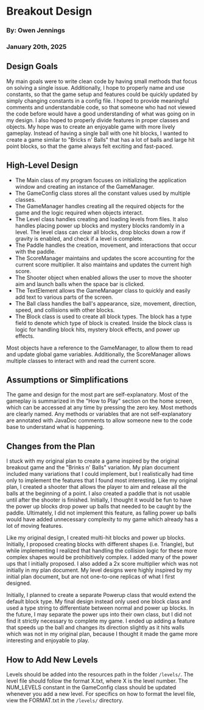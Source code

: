 # Breakout Design
### By: Owen Jennings
### January 20th, 2025



## Design Goals
My main goals were to write clean code by having small methods that focus on solving a single issue. Additionally, I hope to properly name and use constants, so that the game setup and features could be quickly updated by simply changing constants in a config file. 
I hoped to provide meaningful comments and understandable code, so that someone who had not viewed the code before would have a good understanding of what was going on in my design.
I also hoped to properly divide features in proper classes and objects. My hope was to create an enjoyable game with more lively gameplay. Instead of having a single ball with one hit blocks, I wanted to create a game similar to "Bricks n' Balls" that has a lot of balls and large hit point blocks, so that the game always felt exciting and fast-paced.

## High-Level Design
- The Main class of my program focuses on initializing the application window and creating an instance of the GameManager.
- The GameConfig class stores all the constant values used by multiple classes.
- The GameManager handles creating all the required objects for the game and the logic required when objects interact.
- The Level class handles creating and loading levels from files. It also handles placing power up blocks and mystery blocks randomly in a level. The level class can clear all blocks, drop blocks down a row if gravity is enabled, and check if a level is complete.
- The Paddle handles the creation, movement, and interactions that occur with the paddle. 
- The ScoreManager maintains and updates the score accounting for the current score multiplier. It also maintains and updates the current high score.
- The Shooter object when enabled allows the user to move the shooter aim and launch balls when the space bar is clicked.
- The TextElement allows the GameManager class to quickly and easily add text to various parts of the screen.
- The Ball class handles the ball's appearance, size, movement, direction, speed, and collisions with other blocks.
- The Block class is used to create all block types. The block has a type field to denote which type of block is created. Inside the block class is logic for handling block hits, mystery block effects, and power up effects.

Most objects have a reference to the GameManager, to allow them to read and update global game variables. Additionally, the ScoreManager allows multiple classes to interact with and read the current score. 

## Assumptions or Simplifications
The game and design for the most part are self-explanatory. Most of the gameplay is summarized in the "How to Play" section on the home screen, which can be accessed at any time by pressing the zero key.
Most methods are clearly named. Any methods or variables that are not self-explanatory are annotated with JavaDoc comments to allow someone new to the code base to understand what is happening.


## Changes from the Plan
I stuck with my original plan to create a game inspired by the original breakout game and the "Brinks n' Balls" variation. My plan document included many variations that I could implement, but I realistically had time only to implement the features that I found most interesting. 
Like my original plan, I created a shooter that allows the player to aim and release all the balls at the beginning of a point. I also created a paddle that is not usable until after the shooter is finished.
Initially, I thought it would be fun to have the power up blocks drop power up balls that needed to be caught by the paddle. Ultimately, I did not implement this feature, as falling power up balls would have added unnecessary complexity to my game which already has a lot of moving features.

Like my original design, I created multi-hit blocks and power up blocks. Initially, I proposed creating blocks with different shapes (i.e. Triangle), but while implementing I realized that handling the collision logic for these more complex shapes would be prohibitively complex.
I added many of the power ups that I initially proposed. I also added a 2x score multiplier which was not initially in my plan document. My level designs were highly inspired by my initial plan document, but are not one-to-one replicas of what I first designed.

Initially, I planned to create a separate Powerup class that would extend the default block type. My final design instead only used one block class and used a type string to differentiate between normal and power up blocks. In the future, I may separate the power ups into their own class, but I did not find it strictly necessary to complete my game. 
I ended up adding a feature that speeds up the ball and changes its direction slightly as it hits walls which was not in my original plan, because I thought it made the game more interesting and enjoyable to play.

## How to Add New Levels
Levels should be added into the resources path in the folder `/levels/`. The level file should follow the format X.txt, where X is the level number. 
The NUM_LEVELS constant in the GameConfig class should be updated whenever you add a new level. For specifics on how to format the level file, view the FORMAT.txt in the `/levels/` directory.
